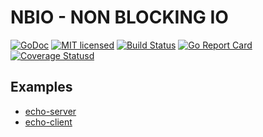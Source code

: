 # NBIO - NON BLOCKING IO

[![GoDoc][1]][2] [![MIT licensed][3]][4] [![Build Status][5]][6] [![Go Report Card][7]][8] [![Coverage Statusd][9]][10]

[1]: https://godoc.org/github.com/lesismal/nbio?status.svg
[2]: https://godoc.org/github.com/lesismal/nbio
[3]: https://img.shields.io/badge/license-MIT-blue.svg
[4]: LICENSE
[5]: https://github.com/lesismal/nbio/actions?query=workflow%3Abuild
[6]: https://img.shields.io/github/workflow/status/lesismal/nbio/build?style=flat-square&logo=github-actions
[7]: https://goreportcard.com/badge/github.com/lesismal/nbio
[8]: https://goreportcard.com/report/github.com/lesismal/nbio
[9]: https://codecov.io/gh/lesismal/nbio/branch/master/graph/badge.svg
[10]: https://codecov.io/gh/lesismal/nbio

## Examples

- [echo-server](https://github.com/lesismal/nbio/blob/master/examples/echo/server/server.go)
- [echo-client](https://github.com/lesismal/nbio/blob/master/examples/echo/client/client.go)
